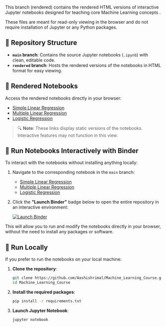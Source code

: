 This branch (rendered) contains the rendered HTML versions of interactive Jupyter notebooks designed for teaching core Machine Learning concepts .

These files are meant for read-only viewing in the browser and do not require installation of Jupyter or any Python packages.  


## 📂 Repository Structure 

- **`main` branch**: Contains the source Jupyter notebooks (`.ipynb`) with clean, editable code.
- **`rendered` branch**: Hosts the rendered versions of the notebooks in HTML format for easy viewing.

## 📄 Rendered Notebooks

Access the rendered notebooks directly in your browser:

- [Simple Linear Regression](https://nbviewer.org/github/Aashishrimal/Machine_Learning_Course/blob/rendered/Simple_Linear_Regression.html)
- [Multiple Linear Regression](https://nbviewer.org/github/Aashishrimal/Machine_Learning_Course/blob/rendered/MultipleLinearRegression.html)
- [Logistic Regression](https://nbviewer.org/github/Aashishrimal/Machine_Learning_Course/blob/rendered/LogisticRegression.html)

> 🔍 **Note**: These links display static versions of the notebooks. Interactive features may not function in this view.

## 🚀 Run Notebooks Interactively with Binder

To interact with the notebooks without installing anything locally:

1. Navigate to the corresponding notebook in the `main` branch:
   - [Simple Linear Regression](https://github.com/Aashishrimal/Machine_Learning_Course/blob/main/Simple_Linear_Regression.ipynb)
   - [Multiple Linear Regression](https://github.com/Aashishrimal/Machine_Learning_Course/blob/main/MultipleLinearRegression.ipynb)
   - [Logistic Regression](https://github.com/Aashishrimal/Machine_Learning_Course/blob/main/LogisticRegression.ipynb)

2. Click the **"Launch Binder"** badge below to open the entire repository in an interactive environment:

   [![Launch Binder](https://mybinder.org/badge_logo.svg)](https://mybinder.org/v2/gh/Aashishrimal/Machine_Learning_Course/HEAD)

This will allow you to run and modify the notebooks directly in your browser, without the need to install any packages or software.

## 🧰 Run Locally

If you prefer to run the notebooks on your local machine:

1. **Clone the repository**:

   ```bash
   git clone https://github.com/Aashishrimal/Machine_Learning_Course.git
   cd Machine_Learning_Course
   ```

2. **Install the required packages**:

   ```bash
   pip install -r requirements.txt
   ```

3. **Launch Jupyter Notebook**:

   ```bash
   jupyter notebook
   ```
 
